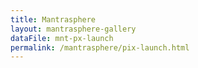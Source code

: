 ```yaml
---
title: Mantrasphere
layout: mantrasphere-gallery
dataFile: mnt-px-launch
permalink: /mantrasphere/pix-launch.html
---
```


